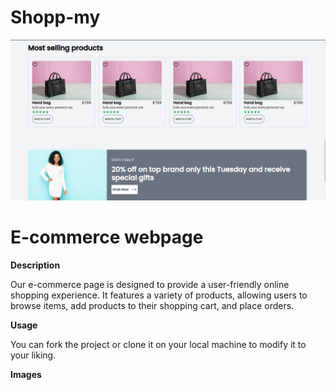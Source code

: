 # Shopp-my

![shopp.my image](./img.png)


# E-commerce webpage

**Description**

Our e-commerce page is designed to provide a user-friendly online shopping experience. It features a variety of products, allowing users to browse items, add products to their shopping cart, and place orders.

**Usage**

You can fork the project or clone it on your local machine to modify it to your liking. 

**Images**


